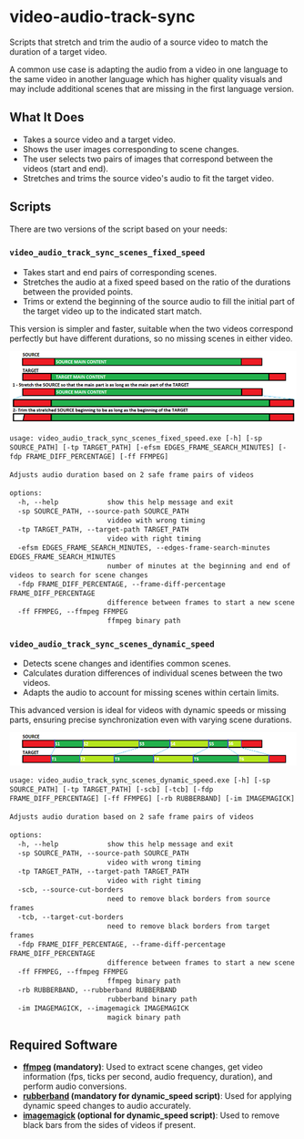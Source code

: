# video-audio-track-sync

Scripts that stretch and trim the audio of a source video to match the duration of a target video.

A common use case is adapting the audio from a video in one language to the same video in another language which has higher quality visuals and may include additional scenes that are missing in the first language version.

## What It Does

- Takes a source video and a target video.
- Shows the user images corresponding to scene changes.
- The user selects two pairs of images that correspond between the videos (start and end).
- Stretches and trims the source video's audio to fit the target video.

## Scripts

There are two versions of the script based on your needs:

### `video_audio_track_sync_scenes_fixed_speed`

- Takes start and end pairs of corresponding scenes.
- Stretches the audio at a fixed speed based on the ratio of the durations between the provided points.
- Trims or extend the beginning of the source audio to fill the initial part of the target video up to the indicated start match.

This version is simpler and faster, suitable when the two videos correspond perfectly but have different durations, so no missing scenes in either video.

![fixed_speed_image](docs/video_audio_track_sync_scenes_fixed_speed.png)

```
usage: video_audio_track_sync_scenes_fixed_speed.exe [-h] [-sp SOURCE_PATH] [-tp TARGET_PATH] [-efsm EDGES_FRAME_SEARCH_MINUTES] [-fdp FRAME_DIFF_PERCENTAGE] [-ff FFMPEG]

Adjusts audio duration based on 2 safe frame pairs of videos

options:
  -h, --help            show this help message and exit
  -sp SOURCE_PATH, --source-path SOURCE_PATH
                        viddeo with wrong timing
  -tp TARGET_PATH, --target-path TARGET_PATH
                        video with right timing
  -efsm EDGES_FRAME_SEARCH_MINUTES, --edges-frame-search-minutes EDGES_FRAME_SEARCH_MINUTES
                        number of minutes at the beginning and end of videos to search for scene changes
  -fdp FRAME_DIFF_PERCENTAGE, --frame-diff-percentage FRAME_DIFF_PERCENTAGE
                        difference between frames to start a new scene
  -ff FFMPEG, --ffmpeg FFMPEG
                        ffmpeg binary path
```

### `video_audio_track_sync_scenes_dynamic_speed`

- Detects scene changes and identifies common scenes.
- Calculates duration differences of individual scenes between the two videos.
- Adapts the audio to account for missing scenes within certain limits.

This advanced version is ideal for videos with dynamic speeds or missing parts, ensuring precise synchronization even with varying scene durations.

![dynamic_speed_image](docs/video_audio_track_sync_scenes_dynamic_speed.png)

```
usage: video_audio_track_sync_scenes_dynamic_speed.exe [-h] [-sp SOURCE_PATH] [-tp TARGET_PATH] [-scb] [-tcb] [-fdp FRAME_DIFF_PERCENTAGE] [-ff FFMPEG] [-rb RUBBERBAND] [-im IMAGEMAGICK]

Adjusts audio duration based on 2 safe frame pairs of videos

options:
  -h, --help            show this help message and exit
  -sp SOURCE_PATH, --source-path SOURCE_PATH
                        video with wrong timing
  -tp TARGET_PATH, --target-path TARGET_PATH
                        video with right timing
  -scb, --source-cut-borders
                        need to remove black borders from source frames
  -tcb, --target-cut-borders
                        need to remove black borders from target frames
  -fdp FRAME_DIFF_PERCENTAGE, --frame-diff-percentage FRAME_DIFF_PERCENTAGE
                        difference between frames to start a new scene
  -ff FFMPEG, --ffmpeg FFMPEG
                        ffmpeg binary path
  -rb RUBBERBAND, --rubberband RUBBERBAND
                        rubberband binary path
  -im IMAGEMAGICK, --imagemagick IMAGEMAGICK
                        magick binary path
```

## Required Software

- **[ffmpeg](https://ffmpeg.org/) (mandatory)**: Used to extract scene changes, get video information (fps, ticks per second, audio frequency, duration), and perform audio conversions.
- **[rubberband](https://breakfastquay.com/rubberband/) (mandatory for dynamic_speed script)**: Used for applying dynamic speed changes to audio accurately.
- **[imagemagick](https://imagemagick.org/) (optional for dynamic_speed script)**: Used to remove black bars from the sides of videos if present.
